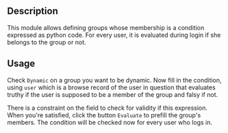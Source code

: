 Description
-----------
This module allows defining groups whose membership is a condition expressed as
python code. For every user, it is evaluated during login if she belongs to
the group or not.

Usage
-----
Check `Dynamic` on a group you want to be dynamic. Now fill in the condition,
using `user` which is a browse record of the user in question that evaluates
truthy if the user is supposed to be a member of the group and falsy if not.

There is a constraint on the field to check for validity if this expression.
When you're satisfied, click the button `Evaluate` to prefill the group's
members. The condition will be checked now for every user who logs in.
